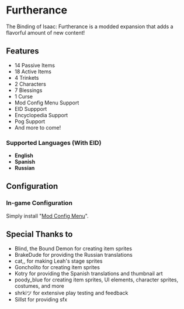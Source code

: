 # Furtherance
The Binding of Isaac: Furtherance is a modded expansion that adds a flavorful amount of new content!


## Features
- 14 Passive Items
- 18 Active Items
- 4 Trinkets
- 2 Characters
- 7 Blessings
- 1 Curse
- Mod Config Menu Support
- EID Suppport
- Encyclopedia Support
- Pog Support
- And more to come!

### Supported Languages (With EID)
- **English**
- **Spanish**
- **Russian**


## Configuration

### In-game Configuration

Simply install &quot;[Mod Config Menu](https://steamcommunity.com/sharedfiles/filedetails/?id=2681875787)&quot;.


## Special Thanks to
- Blind, the Bound Demon for creating item sprites
- BrakeDude for providing the Russian translations
- cat,, for making Leah's stage sprites
- Goncholito for creating item sprites
- Kotry for providing the Spanish translations and thumbnail art
- poody_blue for creating item sprites, UI elements, character sprites, costumes, and more
- shrkiツ for extensive play testing and feedback
- Sillst for providing sfx
